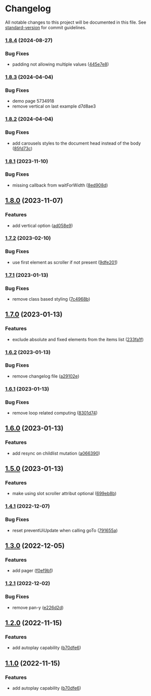 # Changelog

All notable changes to this project will be documented in this file. See [standard-version](https://github.com/conventional-changelog/standard-version) for commit guidelines.

### [1.8.4](https://github.com/corentin-gautier/snap-carousel/compare/v1.8.3...v1.8.4) (2024-08-27)


### Bug Fixes

* padding not allowing multiple values ([445e7e8](https://github.com/corentin-gautier/snap-carousel/commit/445e7e833d0af322c5f42d453bdb46e3daad8bc9))

### [1.8.3](///compare/v1.8.2...v1.8.3) (2024-04-04)


### Bug Fixes

* demo page 5734918
* remove vertical on last example d7d8ae3

### [1.8.2](https://gitlab.consertotech.pro/lycanthrop/snap-carousel/compare/v1.8.1...v1.8.2) (2024-04-04)


### Bug Fixes

* add carousels styles to the document head instead of the body ([85fd73c](https://gitlab.consertotech.pro/lycanthrop/snap-carousel/commit/85fd73ce349800b7249954d4e20c01d428fa56f6))

### [1.8.1](https://gitlab.consertotech.pro/lycanthrop/snap-carousel/compare/v1.8.0...v1.8.1) (2023-11-10)


### Bug Fixes

* missing callback from waitForWidth ([8ed908d](https://gitlab.consertotech.pro/lycanthrop/snap-carousel/commit/8ed908d1d6af3944d540788fdc4d0196e660c266))

## [1.8.0](https://gitlab.consertotech.pro/lycanthrop/snap-carousel/compare/v1.7.2...v1.8.0) (2023-11-07)


### Features

* add vertical option ([ad058e9](https://gitlab.consertotech.pro/lycanthrop/snap-carousel/commit/ad058e9cb8a27683d9d6db723f82fef2c09914cb))

### [1.7.2](https://gitlab.consertotech.pro/lycanthrop/snap-carousel/compare/v1.7.1...v1.7.2) (2023-02-10)


### Bug Fixes

* use first element as scroller if not present ([9dfe201](https://gitlab.consertotech.pro/lycanthrop/snap-carousel/commit/9dfe201aac71f6f3a9cd491968a8a6725483bdac))

### [1.7.1](https://gitlab.consertotech.pro/lycanthrop/snap-carousel/compare/v1.7.0...v1.7.1) (2023-01-13)


### Bug Fixes

* remove class based styling ([7c4968b](https://gitlab.consertotech.pro/lycanthrop/snap-carousel/commit/7c4968b2e4732e2cfba5b18ad42ae8661c5e3e42))

## [1.7.0](https://gitlab.consertotech.pro/lycanthrop/snap-carousel/compare/v1.6.2...v1.7.0) (2023-01-13)


### Features

* exclude absolute and fixed elements from the items list ([233fa1f](https://gitlab.consertotech.pro/lycanthrop/snap-carousel/commit/233fa1fb725ecff33281fb8d620e760d4ea1dcf2))

### [1.6.2](https://gitlab.consertotech.pro/lycanthrop/snap-carousel/compare/v1.6.1...v1.6.2) (2023-01-13)


### Bug Fixes

* remove changelog file ([a29102e](https://gitlab.consertotech.pro/lycanthrop/snap-carousel/commit/a29102e335716bce097cfccb61b813db38ab47a8))

### [1.6.1](https://gitlab.consertotech.pro/lycanthrop/snap-carousel/compare/v1.6.0...v1.6.1) (2023-01-13)


### Bug Fixes

* remove loop related computing ([8301d74](https://gitlab.consertotech.pro/lycanthrop/snap-carousel/commit/8301d74b6dd282dce80cedde40356f7b0fc99532))

## [1.6.0](https://gitlab.consertotech.pro/lycanthrop/snap-carousel/compare/v1.5.0...v1.6.0) (2023-01-13)


### Features

* add resync on childlist mutation ([a066390](https://gitlab.consertotech.pro/lycanthrop/snap-carousel/commit/a0663909e124978c3a1aad4b3e774376565a6975))

## [1.5.0](https://gitlab.consertotech.pro/lycanthrop/snap-carousel/compare/v1.4.1...v1.5.0) (2023-01-13)


### Features

* make using slot scroller attribut optional ([699eb8b](https://gitlab.consertotech.pro/lycanthrop/snap-carousel/commit/699eb8b28f42ea3b08633424ac8bba0114dc3c52))

### [1.4.1](https://gitlab.consertotech.pro/lycanthrop/snap-carousel/compare/v1.4.0...v1.4.1) (2022-12-07)


### Bug Fixes

* reset preventUiUpdate when calling goTo ([791655a](https://gitlab.consertotech.pro/lycanthrop/snap-carousel/commit/791655aa34153d16b744f3274fad8c0face228ac))

## [1.3.0](https://gitlab.consertotech.pro/lycanthrop/snap-carousel/compare/v1.2.1...v1.3.0) (2022-12-05)


### Features

* add pager ([f0ef9b1](https://gitlab.consertotech.pro/lycanthrop/snap-carousel/commit/f0ef9b1ea6b2cd6a3e662569f0f7e0414ad45268))

### [1.2.1](https://gitlab.consertotech.pro/lycanthrop/snap-carousel/compare/v1.2.0...v1.2.1) (2022-12-02)


### Bug Fixes

* remove pan-y ([e226d2d](https://gitlab.consertotech.pro/lycanthrop/snap-carousel/commit/e226d2d25ce8bb70f752bdc6318169d84b322eae))

## [1.2.0](https://gitlab.consertotech.pro/lycanthrop/snap-carousel/compare/v1.0.6...v1.2.0) (2022-11-15)


### Features

* add autoplay capability ([b70dfe6](https://gitlab.consertotech.pro/lycanthrop/snap-carousel/commit/b70dfe694addc4b09fc77196045c155808588d65))

## [1.1.0](https://gitlab.consertotech.pro/lycanthrop/snap-carousel/compare/v1.0.6...v1.1.0) (2022-11-15)


### Features

* add autoplay capability ([b70dfe6](https://gitlab.consertotech.pro/lycanthrop/snap-carousel/commit/b70dfe694addc4b09fc77196045c155808588d65))
